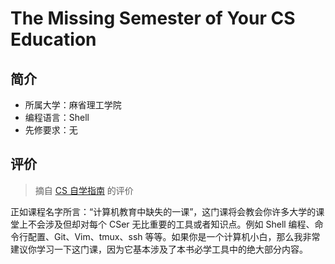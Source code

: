 # The Missing Semester of Your CS Education

## 简介

- 所属大学：麻省理工学院
- 编程语言：Shell
- 先修要求：无

## 评价

> 摘自 [CS 自学指南](https://csdiy.wiki) 的评价

正如课程名字所言：“计算机教育中缺失的一课”，这门课将会教会你许多大学的课堂上不会涉及但却对每个 CSer 无比重要的工具或者知识点。例如 Shell 编程、命令行配置、Git、Vim、tmux、ssh 等等。如果你是一个计算机小白，那么我非常建议你学习一下这门课，因为它基本涉及了本书必学工具中的绝大部分内容。